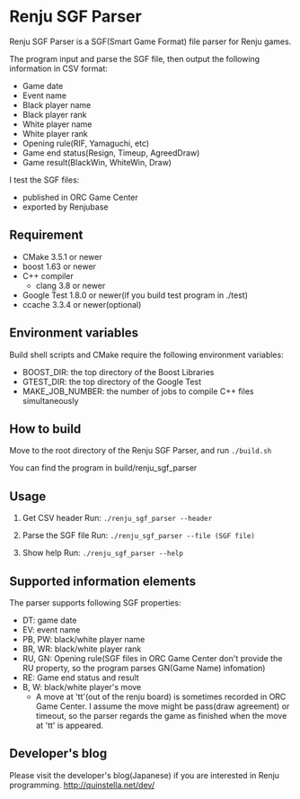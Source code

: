 # Renju SGF Parser

Renju SGF Parser is a SGF(Smart Game Format) file parser for Renju games.

The program input and parse the SGF file, then output the following information in CSV format:
* Game date
* Event name
* Black player name
* Black player rank
* White player name
* White player rank
* Opening rule(RIF, Yamaguchi, etc)
* Game end status(Resign, Timeup, AgreedDraw)
* Game result(BlackWin, WhiteWin, Draw)

I test the SGF files:
- published in ORC Game Center
- exported by Renjubase

## Requirement
* CMake 3.5.1 or newer
* boost 1.63 or newer
* C++ compiler
   * clang 3.8 or newer
* Google Test 1.8.0 or newer(if you build test program in ./test)
* ccache 3.3.4 or newer(optional)

## Environment variables
Build shell scripts and CMake require the following environment variables:
* BOOST_DIR: the top directory of the Boost Libraries
* GTEST_DIR: the top directory of the Google Test
* MAKE_JOB_NUMBER: the number of jobs to compile C++ files simultaneously

## How to build

Move to the root directory of the Renju SGF Parser, and run
`./build.sh`

You can find the program in build/renju_sgf_parser

## Usage

1. Get CSV header
Run:
`./renju_sgf_parser --header`

2. Parse the SGF file
Run:
`./renju_sgf_parser --file (SGF file)`

3. Show help
Run:
`./renju_sgf_parser --help`

## Supported information elements

The parser supports following SGF properties:
* DT: game date
* EV: event name
* PB, PW: black/white player name
* BR, WR: black/white player rank
* RU, GN: Opening rule(SGF files in ORC Game Center don't provide the RU property, so the program parses GN(Game Name) infomation)
* RE: Game end status and result
* B, W: black/white player's move
   * A move at 'tt'(out of the renju board) is sometimes recorded in ORC Game Center. I assume the move might be pass(draw agreement) or timeout, so the parser regards the game as finished when the move at 'tt' is appeared.

## Developer's blog

Please visit the developer's blog(Japanese) if you are interested in Renju programming.
http://quinstella.net/dev/
